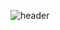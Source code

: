 ![header](https://capsule-render.vercel.app/api?type=venom&color=auto&section=header?height=400&text=프론트엔드%20개발의%20계단을%20한%20걸음씩%20오르며,-nl-매일%20성장하는%20즐거움을%20찾는%20개발자%20유가영입니다.&fontSize=30&fontColor=001d3d&stroke=FFFCFF&strokeWidth=0.5)
